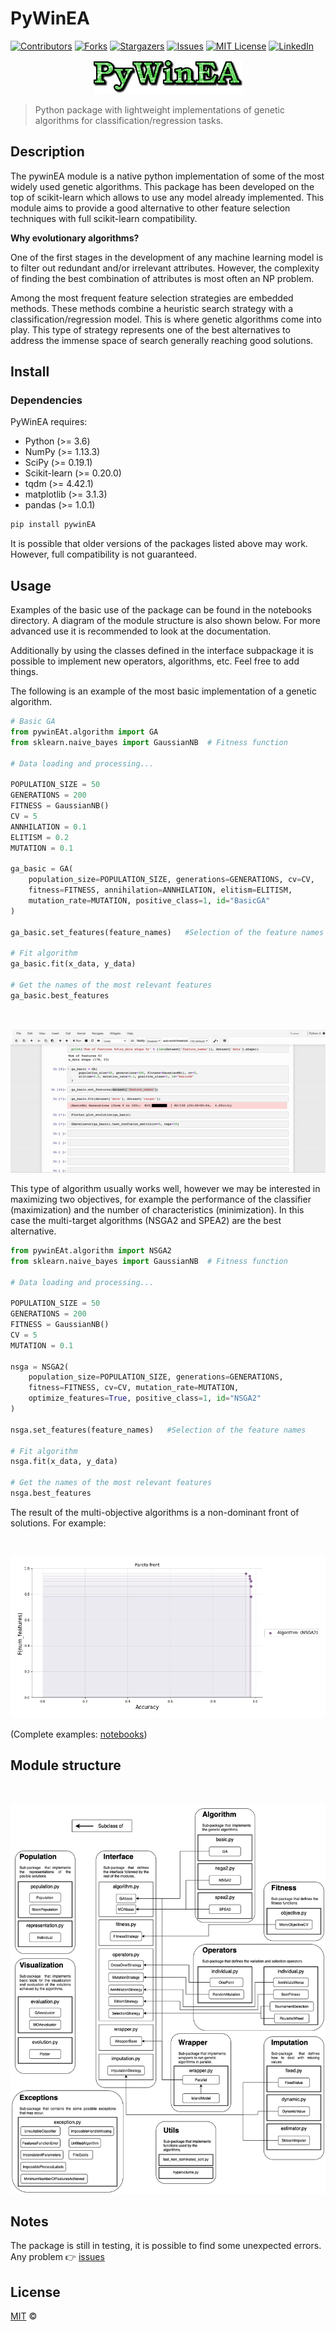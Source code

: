 # PyWinEA

[![Contributors][contributors-shield]][contributors-url]
[![Forks][forks-shield]][forks-url]
[![Stargazers][stars-shield]][stars-url]
[![Issues][issues-shield]][issues-url]
[![MIT License][license-shield]][license-url]
[![LinkedIn][linkedin-shield]][linkedin-url]
<br />
<p align="center">
	<img src="https://github.com/FernandoGaGu/pywinEA/blob/master/img/PyWinEA_logo.gif" alt="Logo">
</p>

> Python package with lightweight implementations of genetic algorithms for classification/regression tasks.

## Description

The pywinEA module is a native python implementation of some of the most widely used genetic algorithms. 
This package has been developed on the top of scikit-learn which allows to use any model already implemented. This module aims to provide a good alternative to other feature selection techniques with full scikit-learn compatibility.

**Why evolutionary algorithms?**

One of the first stages in the development of any machine learning model is to filter out redundant and/or irrelevant attributes. However, the complexity of finding the best combination of attributes is most often an NP problem.

Among the most frequent feature selection strategies are embedded methods. These methods combine a heuristic search strategy with a classification/regression model. This is where genetic algorithms come into play. This type of strategy represents one of the best alternatives to address the immense space of search generally reaching good solutions.

## Install

### Dependencies

PyWinEA requires:
- Python (>= 3.6)
- NumPy (>= 1.13.3)
- SciPy (>= 0.19.1)
- Scikit-learn (>= 0.20.0)
- tqdm (>= 4.42.1)
- matplotlib (>= 3.1.3)
- pandas (>= 1.0.1)

```sh
pip install pywinEA
```
It is possible that older versions of the packages listed above may work. However, full compatibility is not guaranteed.

## Usage

Examples of the basic use of the package can be found in the notebooks directory. A diagram of the module structure is also shown below. For more advanced use it is recommended to look at the documentation. 

Additionally by using the classes defined in the interface subpackage it is possible to implement new operators, algorithms, etc. Feel free to add things.

The following is an example of the most basic implementation of a genetic algorithm.
```python
# Basic GA
from pywinEAt.algorithm import GA
from sklearn.naive_bayes import GaussianNB  # Fitness function

# Data loading and processing...

POPULATION_SIZE = 50
GENERATIONS = 200
FITNESS = GaussianNB()
CV = 5
ANNHILATION = 0.1
ELITISM = 0.2
MUTATION = 0.1

ga_basic = GA(
    population_size=POPULATION_SIZE, generations=GENERATIONS, cv=CV,
    fitness=FITNESS, annihilation=ANNHILATION, elitism=ELITISM, 
    mutation_rate=MUTATION, positive_class=1, id="BasicGA"
)

ga_basic.set_features(feature_names)   #Selection of the feature names

# Fit algorithm 
ga_basic.fit(x_data, y_data) 

# Get the names of the most relevant features
ga_basic.best_features 
```
<br />
<p align="center">
	<img src="https://github.com/FernandoGaGu/pywinEA/blob/master/img/basic-example.gif" alt="Example">
</p>

This type of algorithm usually works well, however we may be interested in maximizing two objectives, for example the performance of the classifier (maximization) and the number of characteristics (minimization). In this case the multi-target algorithms (NSGA2 and SPEA2) are the best alternative.

```python
from pywinEAt.algorithm import NSGA2
from sklearn.naive_bayes import GaussianNB  # Fitness function

# Data loading and processing...

POPULATION_SIZE = 50
GENERATIONS = 200
FITNESS = GaussianNB()
CV = 5
MUTATION = 0.1

nsga = NSGA2(
    population_size=POPULATION_SIZE, generations=GENERATIONS, 
    fitness=FITNESS, cv=CV, mutation_rate=MUTATION, 
    optimize_features=True, positive_class=1, id="NSGA2"
)

nsga.set_features(feature_names)   #Selection of the feature names

# Fit algorithm 
nsga.fit(x_data, y_data) 

# Get the names of the most relevant features
nsga.best_features 
```
The result of the multi-objective algorithms is a non-dominant front of solutions. For example:

<br />
<p align="center">
	<img src="https://github.com/FernandoGaGu/pywinEA/blob/master/img/Pareto-front-example.png" alt="Example">
</p>

(Complete examples: [notebooks](https://github.com/FernandoGaGu/pywinEA/tree/master/notebooks/))

## Module structure

<br />
<p align="center">
	<img src="https://github.com/FernandoGaGu/pywinEA/blob/master/img/PyWinEAStructure.png" alt="Structure">
</p>


## Notes

The package is still in testing, it is possible to find some unexpected errors. Any problem 👉  <a href="https://github.com/FernandoGaGu/pywinEA/issues"> issues </a>



## License

[MIT](LICENSE) © 

[contributors-shield]: https://img.shields.io/github/contributors/FernandoGaGu/pywinEA.svg?style=flat-square
[contributors-url]: https://github.com/FernandoGaGu/pywinEA/graphs/contributors
[forks-shield]: https://img.shields.io/github/forks/FernandoGaGu/pywinEA.svg?style=flat-square
[forks-url]: https://github.com/FernandoGaGu/pywinEA/network/members
[stars-shield]: https://img.shields.io/github/stars/FernandoGaGu/pywinEA.svg?style=flat-square
[stars-url]: https://github.com/FernandoGaGu/pywinEA/stargazers
[issues-shield]: https://img.shields.io/github/issues/FernandoGaGu/pywinEA.svg?style=flat-square
[issues-url]: https://github.com/FernandoGaGu/pywinEA/issues
[license-shield]: https://img.shields.io/github/license/FernandoGaGu/pywinEA.svg?style=flat-square
[license-url]: https://github.com/FernandoGaGu/pywinEA/blob/master/LICENSE
[linkedin-shield]: https://img.shields.io/badge/-LinkedIn-black.svg?style=flat-square&logo=linkedin&colorB=555
[linkedin-url]: https://linkedin.com/in/GarciaGu-Fernando
[product-screenshot]: img/PyWinEAlogo.png
